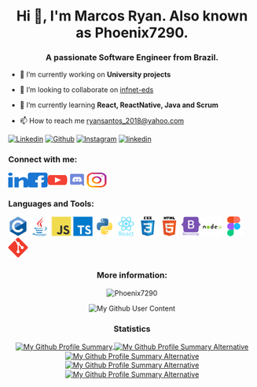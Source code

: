 <h1 align="center">Hi 👋, I'm Marcos Ryan. Also known as Phoenix7290.</h1>

<h3 align="center">A passionate Software Engineer from Brazil.</h3>

- 🔭 I’m currently working on **University projects**

- 👯 I’m looking to collaborate on [infnet-eds](https://github.com/Phoenix7290/infnet-eds)

- 🌱 I’m currently learning **React, ReactNative, Java and Scrum**

- 📫 How to reach me [ryansantos_2018@yahoo.com](mailto:ryansantos_2018@yahoo.com)

<div> <a href="https://www.linkedin.com/in/marcos-ryan-274266268/" target="_blank"><img src="https://img.shields.io/badge/LinkedIn-0077B5?style=for-the-badge&logo=linkedin&logoColor=white" alt="Linkedin" target="_blank"></a>
<a href="https://github.com/Phoenix7290" target="_blank"><img src="https://img.shields.io/badge/GitHub-100000?style=for-the-badge&logo=github&logoColor=white" alt="Github" target="_blank"></a>
<a href="https://www.instagram.com/ryan_72900/" target="_blank"><img src="https://img.shields.io/badge/Instagram-E4405F?style=for-the-badge&logo=instagram&logoColor=white" alt="Instagram" target="_blank"></a>
<a href = "mailto:ryansantos_2018@yahoo.com "><img src="https://img.shields.io/badge/-Gmail-%23333?style=for-the-badge&logo=gmail&logoColor=white" alt="linkedin" target="_blank"></a>
</div><h3 align="left">Connect with me:</h3>
<p align="left">
<a href="https://linkedin.com/in/marcos-ryan-274266268/" target="blank"><img align="center" src="https://raw.githubusercontent.com/teamedwardforever/Readme-Generator/71f25dd8b98329b168142a6b782a107b75eab178/svg/Social/linked-in-alt.svg" alt="linkedin: marcos-ryan-274266268/" height="30" width="40" /></a><a href="https://www.facebook.com/profile.php?id=100070472047488" target="blank"><img align="center" src="https://raw.githubusercontent.com/teamedwardforever/Readme-Generator/71f25dd8b98329b168142a6b782a107b75eab178/svg/Social/facebook.svg" alt="Facebook Profile uid: 100070472047488" height="30" width="40" /></a><a href="https://www.youtube.com/@Phoenix72950" target="blank"><img align="center" src="https://raw.githubusercontent.com/teamedwardforever/Readme-Generator/71f25dd8b98329b168142a6b782a107b75eab178/svg/Social/youtube.svg" alt="Youtube channel link: https://www.youtube.com/@Phoenix72950" height="30" width="40" /></a><a href="https://discord.gg/https://discord.com/users/605488871773437993" target="blank"><img align="center" src="https://raw.githubusercontent.com/teamedwardforever/Readme-Generator/71f25dd8b98329b168142a6b782a107b75eab178/svg/Social/discord.svg" alt="discord user id: 605488871773437993" height="30" width="40" /></a><a href="https://www.instagram.com/ryan_72900/" target="blank"><img align="center" src="https://raw.githubusercontent.com/teamedwardforever/Readme-Generator/71f25dd8b98329b168142a6b782a107b75eab178/svg/Social/instagram.svg" alt="Instagram account: ryan_72900/" height="30" width="40" /></a></p>

<h3 align="left">Languages and Tools:</h3>
<p align="left">
<img src="https://raw.githubusercontent.com/teamedwardforever/Readme-Generator/71f25dd8b98329b168142a6b782a107b75eab178/svg/Skills/Languages/c-original.svg" alt="C" width="40" height="40"/>
<img src="https://raw.githubusercontent.com/teamedwardforever/Readme-Generator/71f25dd8b98329b168142a6b782a107b75eab178/svg/Skills/Languages/java-original.svg" alt="Java" width="40" height="40"/>
<img src="https://raw.githubusercontent.com/teamedwardforever/Readme-Generator/71f25dd8b98329b168142a6b782a107b75eab178/svg/Skills/Languages/javascript-original.svg" alt="Javascript" width="40" height="40"/>
<img src="https://raw.githubusercontent.com/teamedwardforever/Readme-Generator/71f25dd8b98329b168142a6b782a107b75eab178/svg/Skills/Languages/typescript-original.svg" alt="Typescript" width="40" height="40"/>
<img src="https://raw.githubusercontent.com/teamedwardforever/Readme-Generator/71f25dd8b98329b168142a6b782a107b75eab178/svg/Skills/Languages/python-original.svg" alt="Python" width="40" height="40"/>
<img src="https://raw.githubusercontent.com/teamedwardforever/Readme-Generator/71f25dd8b98329b168142a6b782a107b75eab178/svg/Skills/Frontend/react-original-wordmark.svg" alt="React" width="40" height="40"/>
<img src="https://raw.githubusercontent.com/teamedwardforever/Readme-Generator/71f25dd8b98329b168142a6b782a107b75eab178/svg/Skills/Frontend/css3-original-wordmark.svg" alt="Css" width="40" height="40"/>
<img src="https://raw.githubusercontent.com/teamedwardforever/Readme-Generator/71f25dd8b98329b168142a6b782a107b75eab178/svg/Skills/Frontend/html5-original-wordmark.svg" alt="HTML" width="40" height="40"/>
<img src="https://raw.githubusercontent.com/teamedwardforever/Readme-Generator/71f25dd8b98329b168142a6b782a107b75eab178/svg/Skills/Frontend/bootstrap-plain-wordmark.svg" alt="Bootstrap" width="40" height="40"/>
<img src="https://raw.githubusercontent.com/teamedwardforever/Readme-Generator/71f25dd8b98329b168142a6b782a107b75eab178/svg/Skills/Backend/nodejs-original-wordmark.svg" alt="NodeJs" width="40" height="40"/>
<img src="https://raw.githubusercontent.com/teamedwardforever/Readme-Generator/71f25dd8b98329b168142a6b782a107b75eab178/svg/Skills/Software/figma-icon.svg" alt="Figma" width="40" height="40"/>
<img src="https://raw.githubusercontent.com/teamedwardforever/Readme-Generator/71f25dd8b98329b168142a6b782a107b75eab178/svg/Skills/Other/git-scm-icon.svg" alt="Git" width="40" height="40"/>
</p>

<h3 align="center">More information:</h3>
<div align="center">
<img align="center" height="180em" src="https://github-readme-stats.vercel.app/api/top-langs/?username=Phoenix7290&layout=compact&theme=react" alt=Phoenix7290 />

<img src="https://user-images.githubusercontent.com/73097560/115834477-dbab4500-a447-11eb-908a-139a6edaec5c.gif" alt="My Github User Content" ><h3 align="center">Statistics</h3>
<div align="center">
<a href="https://github.com/Phoenix7290">
<img align="center" src="http://github-profile-summary-cards.vercel.app/api/cards/stats?username=Phoenix7290&theme=2077" alt="My Github Profile Summary" height="180em" />
<img align="center" src="http://github-profile-summary-cards.vercel.app/api/cards/most-commit-language?username=Phoenix7290&theme=2077" alt="My Github Profile Summary Alternative" height="180em" />
<img align="center" src="http://github-profile-summary-cards.vercel.app/api/cards/repos-per-language?username=Phoenix7290&theme=2077" alt="My Github Profile Summary Alternative" height="180em" />
<img align="center" src="http://github-profile-summary-cards.vercel.app/api/cards/productive-time?username=Phoenix7290&theme=2077" alt="My Github Profile Summary Alternative" height="180em" />
<img align="center" src="http://github-profile-summary-cards.vercel.app/api/cards/profile-details?username=Phoenix7290&theme=algolia" alt="My Github Profile Summary Alternative" height="180em" />
</div>
